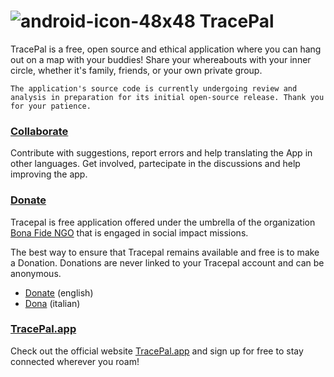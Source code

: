# ![android-icon-48x48](https://github.com/bonafide-ngo/tracepal/assets/134528581/fc62db77-7e14-4ec3-8c52-c4961ad77bd6) TracePal

TracePal is a free, open source and ethical application where you can hang out on a map with your buddies! Share your whereabouts with your inner circle, whether it's family, friends, or your own private group.

`The application's source code is currently undergoing review and analysis in preparation for its initial open-source release. Thank you for your patience.`

### [Collaborate](https://github.com/bonafide-ngo/tracepal/issues)
Contribute with suggestions, report errors and help translating the App in other languages. Get involved, partecipate in the discussions and help improving the app.


### [Donate](https://donorbox.org/tracepal-en)
Tracepal is free application offered under the umbrella of the organization [Bona Fide NGO](https://bonafide.ngo) that is engaged in social impact missions.

The best way to ensure that Tracepal remains available and free is to make a Donation.
Donations are never linked to your Tracepal account and can be anonymous.

- [Donate](https://donorbox.org/tracepal-en) (english)
- [Dona](https://donorbox.org/tracepal-it) (italian)

### [TracePal.app](https://tracepal.app)
Check out the official website [TracePal.app](https://tracepal.app) and sign up for free to stay connected wherever you roam!
